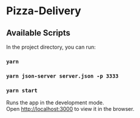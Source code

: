 # Pizza-Delivery

## Available Scripts

In the project directory, you can run:

### `yarn`

### `yarn json-server server.json -p 3333`

### `yarn start`

Runs the app in the development mode.\
Open [http://localhost:3000](http://localhost:3000) to view it in the browser.

